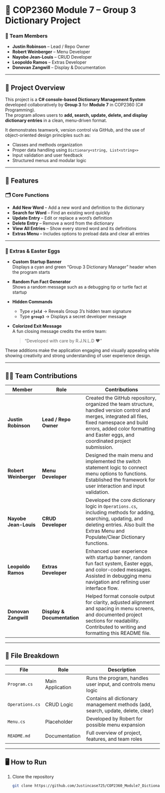# 🧠 COP2360 Module 7 – Group 3 Dictionary Project

### 👥 Team Members
- **Justin Robinson** – Lead / Repo Owner  
- **Robert Weinberger** – Menu Developer  
- **Nayobe Jean-Louis** – CRUD Developer  
- **Leopoldo Ramos** – Extras Developer  
- **Donovan Zangwill** – Display & Documentation  

---

## 🧩 Project Overview
This project is a **C# console-based Dictionary Management System** developed collaboratively by **Group 3** for **Module 7** in COP2360 (C# Programming).  
The program allows users to **add, search, update, delete, and display dictionary entries** in a clean, menu-driven format.  

It demonstrates teamwork, version control via GitHub, and the use of object-oriented design principles such as:
- Classes and methods organization  
- Proper data handling using `Dictionary<string, List<string>>`  
- Input validation and user feedback  
- Structured menus and modular logic  

---

## 🚀 Features

### 🗂️ Core Functions
- **Add New Word** – Add a new word and definition to the dictionary  
- **Search for Word** – Find an existing word quickly  
- **Update Entry** – Edit or replace a word’s definition  
- **Delete Entry** – Remove a word from the dictionary  
- **View All Entries** – Show every stored word and its definitions  
- **Extras Menu** – Includes options to preload data and clear all entries  

---

### 🌟 Extras & Easter Eggs
- **Custom Startup Banner**  
  Displays a cyan and green “Group 3 Dictionary Manager” header when the program starts  

- **Random Fun Fact Generator**  
  Shows a random message such as a debugging tip or turtle fact at startup  

- **Hidden Commands**  
  - Type **`rjnld`** → Reveals Group 3’s hidden team signature  
  - Type **`group3`** → Displays a secret developer message  

- **Colorized Exit Message**  
  A fun closing message credits the entire team:
  > “Developed with care by R.J.N.L.D ❤️”

These additions make the application engaging and visually appealing while showing creativity and strong understanding of user experience design.

---

## 👨‍💻 Team Contributions

| Member | Role | Contributions |
|--------|------|----------------|
| **Justin Robinson** | **Lead / Repo Owner** | Created the GitHub repository, organized the team structure, handled version control and merges, integrated all files, fixed namespace and build errors, added color formatting and Easter eggs, and coordinated project submission. |
| **Robert Weinberger** | **Menu Developer** | Designed the main menu and implemented the switch statement logic to connect menu options to functions. Established the framework for user interaction and input validation. |
| **Nayobe Jean-Louis** | **CRUD Developer** | Developed the core dictionary logic in `Operations.cs`, including methods for adding, searching, updating, and deleting entries. Also built the Extras Menu and Populate/Clear Dictionary functions. |
| **Leopoldo Ramos** | **Extras Developer** | Enhanced user experience with startup banner, random fun fact system, Easter eggs, and color-coded messages. Assisted in debugging menu navigation and refining user interface flow. |
| **Donovan Zangwill** | **Display & Documentation** | Helped format console output for clarity, adjusted alignment and spacing in menu screens, and documented project sections for readability. Contributed to writing and formatting this README file. |

---

## 🧰 File Breakdown

| File | Role | Description |
|------|------|-------------|
| `Program.cs` | Main Application | Runs the program, handles user input, and controls menu logic |
| `Operations.cs` | CRUD Logic | Contains all dictionary management methods (add, search, update, delete, clear) |
| `Menu.cs` | Placeholder | Developed by Robert for possible menu expansion |
| `README.md` | Documentation | Full overview of project, features, and team roles |

---

## 🖥️ How to Run

1. Clone the repository  
   ```bash
   git clone https://github.com/Justincase725/COP2360_Module7_DictionaryProject_Group3.git
